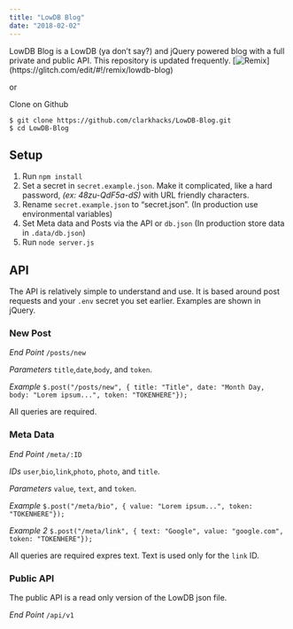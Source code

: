 ```yaml
---
title: "LowDB Blog"
date: "2018-02-02"
---
```


LowDB Blog is a LowDB (ya don’t say?) and jQuery powered blog with a full private and public API. This repository is updated frequently. [![Remix]("https://cdn.glitch.com/2bdfb3f8-05ef-4035-a06e-2043962a3a13%2Fremix%402x.png?1513093958726")](https://glitch.com/edit/#!/remix/lowdb-blog) 

or

Clone on Github

```
$ git clone https://github.com/clarkhacks/LowDB-Blog.git
$ cd LowDB-Blog
```

## Setup

1. Run `npm install`
2. Set a secret in `secret.example.json`. Make it complicated, like a hard password, _(ex: 48zu-QdF5a-dS)_ with URL friendly characters.
3. Rename `secret.example.json` to “secret.json”. (In production use environmental variables)
4. Set Meta data and Posts via the API or `db.json` (In production store data in `.data/db.json`)
5. Run `node server.js`

## API

The API is relatively simple to understand and use. It is based around post requests and your `.env` secret you set earlier. Examples are shown in jQuery.

### New Post

_End Point_ `/posts/new`

_Parameters_ `title`,`date`,`body`, and `token`.

_Example_ `$.post("/posts/new", { title: "Title", date: "Month Day, body: "Lorem ipsum...", token: "TOKENHERE"});`

All queries are required.

### Meta Data

_End Point_ `/meta/:ID`

_IDs_ `user`,`bio`,`link`,`photo`, `photo`, and `title`.

_Parameters_ `value`, `text`, and `token`.

_Example_ `$.post("/meta/bio", { value: "Lorem ipsum...", token: "TOKENHERE"});`

_Example 2_ `$.post("/meta/link", { text: "Google", value: "google.com", token: "TOKENHERE"});`

All queries are required expres text. Text is used only for the `link` ID.

### Public API

The public API is a read only version of the LowDB json file.

_End Point_ `/api/v1`
